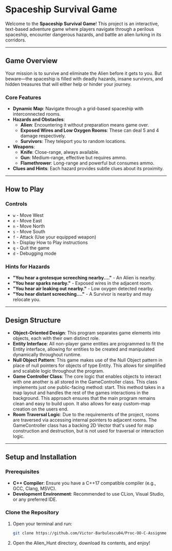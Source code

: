 # Spaceship Survival Game  

Welcome to the **Spaceship Survival Game**! This project is an interactive, text-based adventure game where players navigate through a perilous spaceship, encounter dangerous hazards, and battle an alien lurking in its corridors.

---

## **Game Overview**  

Your mission is to survive and eliminate the Alien before it gets to you. But beware—the spaceship is filled with deadly hazards, insane survivors, and hidden treasures that will either help or hinder your journey.

### **Core Features**  
- **Dynamic Map**: Navigate through a grid-based spaceship with interconnected rooms.
- **Hazards and Obstacles**:
  - **Alien**: Encountering it without preparation means game over.
  - **Exposed Wires and Low Oxygen Rooms**: These can deal 5 and 4 damage respectively.
  - **Survivors**: They teleport you to random locations.
- **Weapons**:
  - **Knife**: Close-range, always available.
  - **Gun**: Medium-range, effective but requires ammo.
  - **Flamethrower**: Long-range and powerful but consumes ammo.
- **Clues and Hints**: Each hazard provides subtle clues about its proximity.

---

## **How to Play**  

### **Controls**  
- `w` - Move West  
- `e` - Move East  
- `n` - Move North  
- `s` - Move South  
- `f` - Attack (Use your equipped weapon)  
- `h` - Display How to Play instructions  
- `q` - Quit the game
- `d` - Debugging mode

### **Hints for Hazards**  
- **"You hear a grotesque screeching nearby...."** - An Alien is nearby.  
- **"You hear sparks nearby."** - Exposed wires in the adjacent room.  
- **"You hear air leaking out nearby."** - Low oxygen detected nearby.  
- **"You hear distant screeching...."** - A Survivor is nearby and may relocate you.

---

## **Design Structure**
- **Object-Oriented Design**: This program separates game elements into objects, each with their own distinct role.
- **Entity Interface**: All non-player game entities are programmed to fit the Entity interface, allowing for entities to be created and manipulated dynamically throughout runtime.
- **Null Object Pattern**: This game makes use of the Null Object pattern in place of null pointers for objects of type Entity. This allows for simplified and scalable logic throughout the program.
- **Game Controller Class**: The core logic that enables objects to interact with one another is all stored in the GameController class. This class implements just one public-facing method: start. This method takes in a map layout and handles the rest of the games interactions in the background. This approach ensures that the main program remains clean and easy to build upon. It also allows for easy custom-map creation on the users end.
- **Room Traversal Logic**: Due to the requirements of the project, rooms are traversed via accessing internal pointers to adjacent rooms. The GameController class has a backing 2D Vector that's used for map construction and destruction, but is not used for traversal or interaction logic.

---

## **Setup and Installation**  

### **Prerequisites**  
- **C++ Compiler**: Ensure you have a C++17 compatible compiler (e.g., GCC, Clang, MSVC).  
- **Development Environment**: Recommended to use CLion, Visual Studio, or any preferred IDE.  

### **Clone the Repository**  
1. Open your terminal and run:  
   ```bash
   git clone https://github.com/Victor-Barbulescu04/Proc-OO-C-Assignments
2. Open the Alien_Hunt directory, download its contents, and enjoy!
